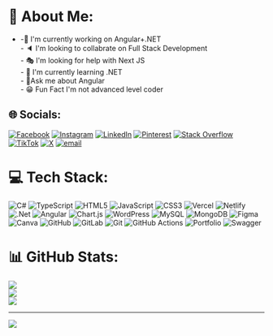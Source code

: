 # 💫 About Me:
 - -🔭 I'm currently working on Angular+.NET<br>- 🔈 I'm looking to collabrate on Full Stack Development<br>- 🎭 I'm looking for help with Next JS<br>- 🖤 I'm currently learning .NET<br>- 💬Ask me about Angular<br>- 😁 Fun Fact I'm not advanced level coder


## 🌐 Socials:
[![Facebook](https://img.shields.io/badge/Facebook-%231877F2.svg?logo=Facebook&logoColor=white)](https://facebook.com/chabaidullah.01) [![Instagram](https://img.shields.io/badge/Instagram-%23E4405F.svg?logo=Instagram&logoColor=white)](https://instagram.com/ch_abaidullah01) [![LinkedIn](https://img.shields.io/badge/LinkedIn-%230077B5.svg?logo=linkedin&logoColor=white)](https://linkedin.com/in/ch-abaidullah01) [![Pinterest](https://img.shields.io/badge/Pinterest-%23E60023.svg?logo=Pinterest&logoColor=white)](https://pinterest.com/ch_abaidullah01) [![Stack Overflow](https://img.shields.io/badge/-Stackoverflow-FE7A16?logo=stack-overflow&logoColor=white)](https://stackoverflow.com/users/20706009) [![TikTok](https://img.shields.io/badge/TikTok-%23000000.svg?logo=TikTok&logoColor=white)](https://tiktok.com/@ch_abaidullah01) [![X](https://img.shields.io/badge/X-black.svg?logo=X&logoColor=white)](https://x.com/ch_abaidullah01) [![email](https://img.shields.io/badge/Email-D14836?logo=gmail&logoColor=white)](mailto:chaudhry4603@gmail.com) 

# 💻 Tech Stack:
![C#](https://img.shields.io/badge/c%23-%23239120.svg?style=for-the-badge&logo=csharp&logoColor=white) ![TypeScript](https://img.shields.io/badge/typescript-%23007ACC.svg?style=for-the-badge&logo=typescript&logoColor=white) ![HTML5](https://img.shields.io/badge/html5-%23E34F26.svg?style=for-the-badge&logo=html5&logoColor=white) ![JavaScript](https://img.shields.io/badge/javascript-%23323330.svg?style=for-the-badge&logo=javascript&logoColor=%23F7DF1E) ![CSS3](https://img.shields.io/badge/css3-%231572B6.svg?style=for-the-badge&logo=css3&logoColor=white) ![Vercel](https://img.shields.io/badge/vercel-%23000000.svg?style=for-the-badge&logo=vercel&logoColor=white) ![Netlify](https://img.shields.io/badge/netlify-%23000000.svg?style=for-the-badge&logo=netlify&logoColor=#00C7B7) ![.Net](https://img.shields.io/badge/.NET-5C2D91?style=for-the-badge&logo=.net&logoColor=white) ![Angular](https://img.shields.io/badge/angular-%23DD0031.svg?style=for-the-badge&logo=angular&logoColor=white) ![Chart.js](https://img.shields.io/badge/chart.js-F5788D.svg?style=for-the-badge&logo=chart.js&logoColor=white) ![WordPress](https://img.shields.io/badge/WordPress-%23117AC9.svg?style=for-the-badge&logo=WordPress&logoColor=white) ![MySQL](https://img.shields.io/badge/mysql-4479A1.svg?style=for-the-badge&logo=mysql&logoColor=white) ![MongoDB](https://img.shields.io/badge/MongoDB-%234ea94b.svg?style=for-the-badge&logo=mongodb&logoColor=white) ![Figma](https://img.shields.io/badge/figma-%23F24E1E.svg?style=for-the-badge&logo=figma&logoColor=white) ![Canva](https://img.shields.io/badge/Canva-%2300C4CC.svg?style=for-the-badge&logo=Canva&logoColor=white) ![GitHub](https://img.shields.io/badge/github-%23121011.svg?style=for-the-badge&logo=github&logoColor=white) ![GitLab](https://img.shields.io/badge/gitlab-%23181717.svg?style=for-the-badge&logo=gitlab&logoColor=white) ![Git](https://img.shields.io/badge/git-%23F05033.svg?style=for-the-badge&logo=git&logoColor=white) ![GitHub Actions](https://img.shields.io/badge/github%20actions-%232671E5.svg?style=for-the-badge&logo=githubactions&logoColor=white) ![Portfolio](https://img.shields.io/badge/Portfolio-%23000000.svg?style=for-the-badge&logo=firefox&logoColor=#FF7139) ![Swagger](https://img.shields.io/badge/-Swagger-%23Clojure?style=for-the-badge&logo=swagger&logoColor=white)
# 📊 GitHub Stats:
![](https://github-readme-stats.vercel.app/api?username=ChAbaidullah&theme=dark&hide_border=false&include_all_commits=false&count_private=false)<br/>
![](https://nirzak-streak-stats.vercel.app/?user=ChAbaidullah&theme=dark&hide_border=false)<br/>
![](https://github-readme-stats.vercel.app/api/top-langs/?username=ChAbaidullah&theme=dark&hide_border=false&include_all_commits=false&count_private=false&layout=compact)

---
[![](https://visitcount.itsvg.in/api?id=ChAbaidullah&icon=0&color=0)](https://visitcount.itsvg.in)

<!-- Proudly created with GPRM ( https://gprm.itsvg.in ) -->
